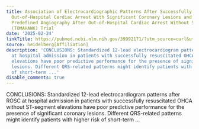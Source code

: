 ```yaml
---
title: Association of Electrocardiographic Patterns After Successfully Resuscitated
  Out-of-Hospital Cardiac Arrest With Significant Coronary Lesions and Mortality-A
  Predefined Angiography After Out-of-Hospital Cardiac Arrest Without ST-Segment Elevation
  (TOMAHAWK) Trial
date: '2025-02-24'
linkTitle: https://pubmed.ncbi.nlm.nih.gov/39992171/?utm_source=curl&utm_medium=rss&utm_campaign=pubmed-2&utm_content=1FakS-2QOkCT8HsMOQP1bCRQ4YzyumYOmxmF0moLsQ3dFB1E9V&fc=20220326224207&ff=20250224170911&v=2.18.0.post9+e462414
source: heidelberg[Affiliation]
description: 'CONCLUSIONS: Standardized 12-lead electrocardiogram patterns after ROSC
  at hospital admission in patients with successfully resuscitated OHCA without ST-segment
  elevations have poor predictive performance for the presence of significant coronary
  lesions. Different QRS-related patterns might identify patients with higher risk
  of short-term ...'
disable_comments: true
---
```

CONCLUSIONS: Standardized 12-lead electrocardiogram patterns after ROSC at hospital admission in patients with successfully resuscitated OHCA without ST-segment elevations have poor predictive performance for the presence of significant coronary lesions. Different QRS-related patterns might identify patients with higher risk of short-term ...